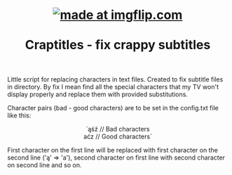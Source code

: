 
<h1 align="center">
  <a href="https://imgflip.com/i/2mfgn2"><img src="https://i.imgflip.com/2mfgn2.jpg" title="made at imgflip.com"/></a>
  <br>
  <br>
  Craptitles - fix crappy subtitles
  <br>
  <br>
</h1>

Little script for replacing characters in text files.
Created to fix subtitle files in directory. By fix I mean find all the special characters that my TV won't display properly and replace them with provided substitutions.

Character pairs (bad - good characters) are to be set in the config.txt file like this:

<p align="center">
`ąśź // Bad characters
  <br>
aćz // Good characters`
</p>

First character on the first line will be replaced with first character on the second line ('ą' => 'a'), second character on first line with second character on second line and so on.
